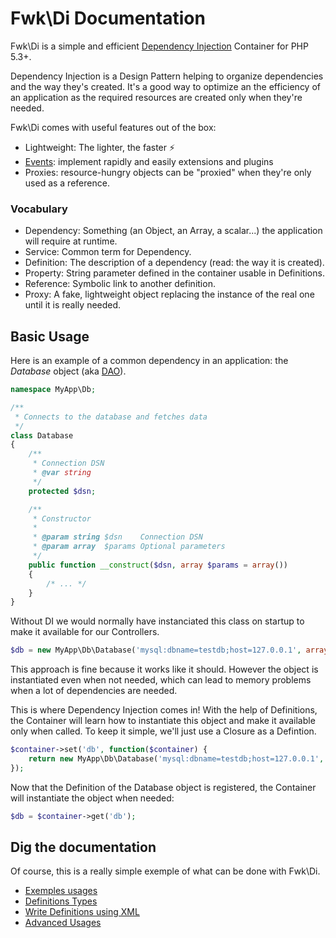# Fwk\Di Documentation

Fwk\Di is a simple and efficient [Dependency Injection](https://en.wikipedia.org/wiki/Dependency_injection) Container for PHP 5.3+. 

Dependency Injection is a Design Pattern helping to organize dependencies and the way they's created. It's a good way to optimize an the efficiency of an application as the required resources are created only when they're needed. 

Fwk\Di comes with useful features out of the box:

* Lightweight: The lighter, the faster :zap: 
* [Events](./advanced-usages.md): implement rapidly and easily extensions and plugins
* Proxies: resource-hungry objects can be "proxied" when they're only used as a reference.

### Vocabulary

* Dependency: Something (an Object, an Array, a scalar...) the application will require at runtime. 
* Service: Common term for Dependency.
* Definition: The description of a dependency (read: the way it is created).
* Property: String parameter defined in the container usable in Definitions.
* Reference: Symbolic link to another definition.
* Proxy: A fake, lightweight object replacing the instance of the real one until it is really needed.

## Basic Usage

Here is an example of a common dependency in an application: the *Database* object (aka [DAO](https://en.wikipedia.org/wiki/Data_access_object)). 

``` php
namespace MyApp\Db;

/**
 * Connects to the database and fetches data
 */
class Database
{
    /**
     * Connection DSN
     * @var string
     */
    protected $dsn;

    /**
     * Constructor
     *
     * @param string $dsn    Connection DSN
     * @param array  $params Optional parameters
     */
    public function __construct($dsn, array $params = array())
    {
        /* ... */
    }
}

```

Without DI we would normally have instanciated this class on startup to make it available for our Controllers. 

``` php
$db = new MyApp\Db\Database('mysql:dbname=testdb;host=127.0.0.1', array('charset' => 'utf8'));
```
This approach is fine because it works like it should. However the object is instantiated even when not needed, which can lead to memory problems when a lot of dependencies are needed.

This is where Dependency Injection comes in! With the help of Definitions, the  Container will learn how to instantiate this object and make it available only when called. To keep it simple, we'll just use a Closure as a Defintion.

``` php
$container->set('db', function($container) {  
    return new MyApp\Db\Database('mysql:dbname=testdb;host=127.0.0.1', array('charset' => 'utf8'));
});
```
Now that the Definition of the Database object is registered, the Container will instantiate the object when needed:
``` php 
$db = $container->get('db');
```

## Dig the documentation

Of course, this is a really simple exemple of what can be done with Fwk\Di.

* [Exemples usages](./exemples.md)
* [Definitions Types](./definitions.md)
* [Write Definitions using XML](./xml.md)
* [Advanced Usages](./advanced-usages.md)
